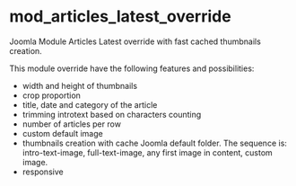 # mod_articles_latest_override
Joomla Module Articles Latest override with fast cached thumbnails creation.

This module override have the following features and possibilities:

- width and height of thumbnails
- crop proportion
- title, date and category of the article
- trimming introtext based on characters counting
- number of articles per row
- custom default image
- thumbnails creation with cache Joomla default folder. The sequence is: intro-text-image, full-text-image, any first image in content, custom image.
- responsive
